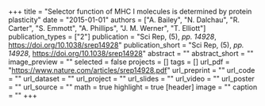 +++
title = "Selector function of MHC I molecules is determined by protein plasticity"
date = "2015-01-01"
authors = ["A. Bailey", "N. Dalchau", "R. Carter", "S. Emmott", "A. Phillips", "J. M. Werner", "T. Elliott"]
publication_types = ["2"]
publication = "Sci Rep, (5), _pp. 14928_, https://doi.org/10.1038/srep14928"
publication_short = "Sci Rep, (5), _pp. 14928_, https://doi.org/10.1038/srep14928"
abstract = ""
abstract_short = ""
image_preview = ""
selected = false
projects = []
tags = []
url_pdf = "https://www.nature.com/articles/srep14928.pdf"
url_preprint = ""
url_code = ""
url_dataset = ""
url_project = ""
url_slides = ""
url_video = ""
url_poster = ""
url_source = ""
math = true
highlight = true
[header]
image = ""
caption = ""
+++
